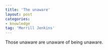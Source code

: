 ```yaml
---
title: 'The unaware'
layout: post
categories:
- knowledge
tag: 'Merrill Jenkins'
---
```


Those unaware are unaware of being unaware.